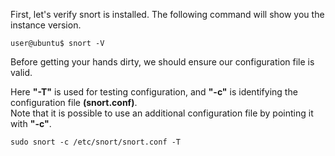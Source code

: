 First, let's verify snort is installed. The following command will show you the instance version.
```
user@ubuntu$ snort -V
```

Before getting your hands dirty, we should ensure our configuration file is valid.  

Here **"-T"** is used for testing configuration, and **"-c"** is identifying the configuration file **(snort.conf)**.  
Note that it is possible to use an additional configuration file by pointing it with **"-c"**.

```
sudo snort -c /etc/snort/snort.conf -T
```
